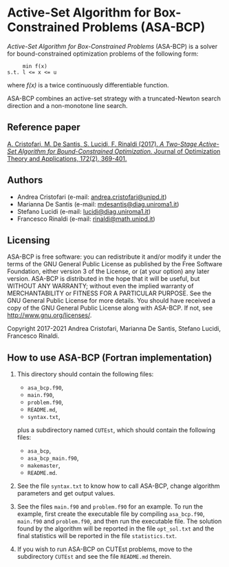 # Active-Set Algorithm for Box-Constrained Problems (ASA-BCP)

_Active-Set Algorithm for Box-Constrained Problems_ (ASA-BCP) is a solver for bound-constrained
optimization problems of the following form:

         min f(x)
    s.t. l <= x <= u

where _f(x)_ is a twice continuously differentiable function.

ASA-BCP combines an active-set strategy with a truncated-Newton search direction and a non-monotone line search.

## Reference paper

[A. Cristofari, M. De Santis, S. Lucidi, F. Rinaldi (2017). _A Two-Stage Active-Set Algorithm for Bound-Constrained Optimization._
Journal of Optimization Theory and Applications, 172(2), 369-401.](https://link.springer.com/article/10.1007/s10957-016-1024-9)

## Authors

* Andrea Cristofari (e-mail: [andrea.cristofari@unipd.it](mailto:andrea.cristofari@unipd.it))
* Marianna De Santis (e-mail: [mdesantis@diag.uniroma1.it](mailto:mdesantis@diag.uniroma1.it))
* Stefano Lucidi (e-mail: [lucidi@diag.uniroma1.it](mailto:lucidi@diag.uniroma1.it))
* Francesco Rinaldi (e-mail: [rinaldi@math.unipd.it](mailto:rinaldi@math.unipd.it))

## Licensing

ASA-BCP is free software: you can redistribute it and/or modify
it under the terms of the GNU General Public License as published by
the Free Software Foundation, either version 3 of the License, or
(at your option) any later version.
ASA-BCP is distributed in the hope that it will be useful,
but WITHOUT ANY WARRANTY; without even the implied warranty of
MERCHANTABILITY or FITNESS FOR A PARTICULAR PURPOSE. See the
GNU General Public License for more details.
You should have received a copy of the GNU General Public License
along with ASA-BCP. If not, see <http://www.gnu.org/licenses/>.

Copyright 2017-2021 Andrea Cristofari, Marianna De Santis,
Stefano Lucidi, Francesco Rinaldi.

## How to use ASA-BCP (Fortran implementation)

1. This directory should contain the following files:
    * `asa_bcp.f90`,
    * `main.f90`,
    * `problem.f90`,
    * `README.md`,
    * `syntax.txt`,

    plus a subdirectory named `CUTEst`, which should contain the following
    files:
    * `asa_bcp`,
    * `asa_bcp_main.f90`,
    * `makemaster`,
    * `README.md`.

2. See the file `syntax.txt` to know how to call ASA-BCP, change
  algorithm parameters and get output values.

3. See the files `main.f90` and `problem.f90` for an example. To run the
   example, first create the executable file by compiling `asa_bcp.f90`,
   `main.f90` and `problem.f90`, and then run the executable file. The
   solution found by the algorithm will be reported in the file
   `opt_sol.txt` and the final statistics will be reported in the file
   `statistics.txt`.

4. If you wish to run ASA-BCP on CUTEst problems, move to the subdirectory
    `CUTEst` and see the file `README.md` therein.